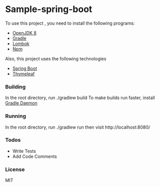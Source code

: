# Sample-spring-boot

To use this project , you need to install the following programs:

  - [OpenJDK 8]
  - [Gradle]
  - [Lombok]
  - [Npm]

Also, this project uses the following technologies 
  - [Spring Boot]
  - [Thymeleaf]


### Building
In the root directory, run ./gradlew build
To make builds run faster, install [Gradle Daemon]

### Running
In the root directory, run ./gradlew run then visit http://localhost:8080/

### Todos

 - Write Tests
 - Add Code Comments
 

### License

MIT




   [OpenJDK 8]: <http://openjdk.java.net/>
   [Gradle]: <http://gradle.org/>
   [Lombok]: <https://projectlombok.org/>
   [Npm]: <https://www.npmjs.com/>
   [Spring Boot]: <http://projects.spring.io/spring-boot/>
   [Thymeleaf]: <http://www.thymeleaf.org/>
   [Gradle Daemon]: <https://docs.gradle.org/current/userguide/gradle_daemon.html>
 



